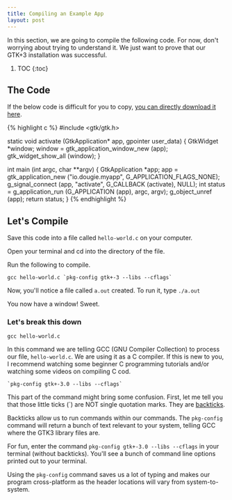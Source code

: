 ```yaml
---
title: Compiling an Example App
layout: post
---
```


In this section, we are going to compile the following code. For now, don't worrying about trying to understand it. We just want to prove that our GTK+3 installation was successful.

1. TOC
{:toc}

## The Code

If the below code is difficult for you to copy, [you can directly download it here](/s/tutorials/gtk3/hello-world.c).

{% highlight c %}
#include <gtk/gtk.h>

static void activate (GtkApplication* app, gpointer user_data) {
	GtkWidget *window;
	window = gtk_application_window_new (app);
	gtk_widget_show_all (window);
}

int main (int argc, char **argv) {
	GtkApplication *app;
	app = gtk_application_new ("io.dougie.myapp", G_APPLICATION_FLAGS_NONE);
	g_signal_connect (app, "activate", G_CALLBACK (activate), NULL);
	int status = g_application_run (G_APPLICATION (app), argc, argv);
	g_object_unref (app);
	return status;
}
{% endhighlight %}

## Let's Compile

Save this code into a file called `hello-world.c` on your computer.

Open your terminal and cd into the directory of the file.

Run the following to compile.

```
gcc hello-world.c `pkg-config gtk+-3 --libs --cflags`
```

Now, you'll notice a file called `a.out` created. To run it, type `./a.out`[](.)

You now have a window! Sweet.

### Let's break this down

```
gcc hello-world.c
```

In this command we are telling GCC (GNU Compiler Collection) to process our file, `hello-world.c`. We are using it as a C compiler. If this is new to you, I recommend watching some beginner C programming tutorials and/or watching some videos on compiling C cod.

```
`pkg-config gtk+-3.0 --libs --cflags`
```

This part of the command might bring some confusion. First, let me tell you that those little ticks (`) are NOT single quotation marks. They are [backticks](https://unix.stackexchange.com/questions/27428/what-does-backquote-backtick-mean-in-commands).

Backticks allow us to run commands within our commands. The `pkg-config` command will return a bunch of text relevant to your system, telling GCC where the GTK3 library files are.

For fun, enter the command `pkg-config gtk+-3.0 --libs --cflags` in your terminal (without backticks). You'll see a bunch of command line options printed out to your terminal.

Using the `pkg-config` command saves us a lot of typing and makes our program cross-platform as the header locations will vary from system-to-system.

